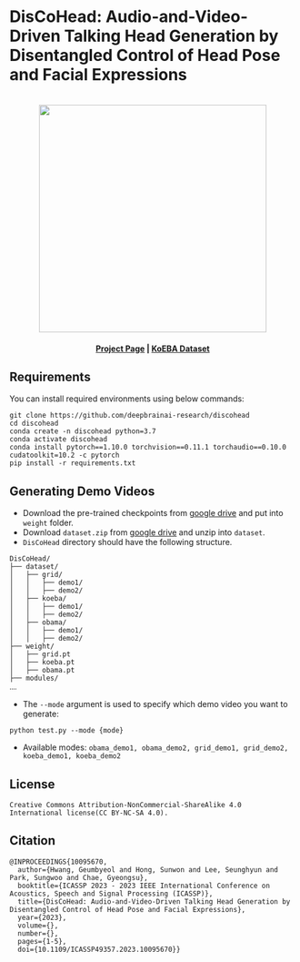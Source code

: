 # DisCoHead: Audio-and-Video-Driven Talking Head Generation by Disentangled Control of Head Pose and Facial Expressions



<p align="center">
    <br>
    <img src="https://assets.website-files.com/6392a785ccd80ebf6f060fbe/6392a7df8df82ba809d50347_Logo_Home.svg" width="400"/>
    <br>
<p>




<h4 align="center">
    <p>
        <a href="https://deepbrainai-research.github.io/discohead">Project Page</a> | 
        <a href="https://github.com/deepbrainai-research/koeba">KoEBA Dataset</a> 
    <p>
</h4>


## Requirements

You can install required environments using below commands:

```shell
git clone https://github.com/deepbrainai-research/discohead
cd discohead
conda create -n discohead python=3.7
conda activate discohead
conda install pytorch==1.10.0 torchvision==0.11.1 torchaudio==0.10.0 cudatoolkit=10.2 -c pytorch
pip install -r requirements.txt
```

## Generating Demo Videos

- Download the pre-trained checkpoints from [google drive](https://drive.google.com/drive/folders/1JOWwCVF8v2yNJ_n6a4BsaXuZZFKGo4je?usp=sharing) and put into `weight` folder.
- Download `dataset.zip` from [google drive](https://drive.google.com/drive/folders/1JOWwCVF8v2yNJ_n6a4BsaXuZZFKGo4je?usp=sharing) and unzip into `dataset`. 
- `DisCoHead` directory should have the following structure.

```
DisCoHead/
├── dataset/
│   ├── grid/
│   │   ├── demo1/
│   │   ├── demo2/
│   ├── koeba/
│   │   ├── demo1/
│   │   ├── demo2/
│   ├── obama/
│   │   ├── demo1/
│   │   ├── demo2/
├── weight/
│   ├── grid.pt
│   ├── koeba.pt
│   ├── obama.pt
├── modules/
‥‥

```
- The `--mode` argument is used to specify which demo video you want to generate:
```shell
python test.py --mode {mode}
```
- Available modes: `obama_demo1, obama_demo2, grid_demo1, grid_demo2, koeba_demo1, koeba_demo2`


## License
```plain
Creative Commons Attribution-NonCommercial-ShareAlike 4.0 International license(CC BY-NC-SA 4.0). 
```
    
   
## Citation 

```plain
@INPROCEEDINGS{10095670,
  author={Hwang, Geumbyeol and Hong, Sunwon and Lee, Seunghyun and Park, Sungwoo and Chae, Gyeongsu},
  booktitle={ICASSP 2023 - 2023 IEEE International Conference on Acoustics, Speech and Signal Processing (ICASSP)}, 
  title={DisCoHead: Audio-and-Video-Driven Talking Head Generation by Disentangled Control of Head Pose and Facial Expressions}, 
  year={2023},
  volume={},
  number={},
  pages={1-5},
  doi={10.1109/ICASSP49357.2023.10095670}}
```
 
